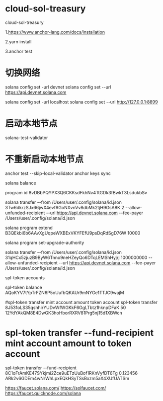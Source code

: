 # cloud-sol-treasury
cloud-sol-treasury

1.https://www.anchor-lang.com/docs/installation

2.yarn install

3.anchor test

# 切换网络
solana config set -url devnet
solana config set --url https://api.devnet.solana.com



solana config set -url localhost
solana config set --url http://127.0.0.1:8899




# 启动本地节点
solana-test-validator

# 不重新启动本地节点
anchor test --skip-local-validator
anchor keys sync

solana balance

program id
8vDBbPQYPX3Q6CKKsdFkhNv4TtGDk3fBwkT3LsdukbSv


solana transfer --from /Users/user/.config/solana/id.json 3Tw6dkrzSJx66jwX4evf9GoNXvnVv8dbMk2tjH9GsA8K 2 --allow-unfunded-recipient --url https://api.devnet.solana.com --fee-payer /Users/user/.config/solana/id.json


solana program extend B3QEkbi6b6AAvXgUqpeWXBExVKYFEfU9psDqRdSgD76W 10000


solana program set-upgrade-authority


solana transfer --from /Users/user/.config/solana/id.json 31qHCx5zjuzB9ByW6Tnno9neHZeyQo6DTqLEMShHyjrj 1000000000 --allow-unfunded-recipient --url https://api.devnet.solana.com --fee-payer /Users/user/.config/solana/id.json

spl-token accounts

spl-token balance AQoKYV7tYpTrFZN6P5oUufbQKAUr9mNYGe1TTJC9wajM

#spl-token transfer mint account amount token account
spl-token transfer 8J531oLS35qshhirYUDvWfWGKkF6GgLTbtz1hknpDFaK 50 12YdYAkQM8E4DwGK3hoHborRXRV81Prg5nj15d1XBWcn

# spl-token transfer --fund-recipient mint account amount to token account
spl-token transfer --fund-recipient 8C1oFrAmKE47SYkjmi2Zce9uETzUuBof1RKnVyfDT6Tg 0.123456 ARk2v6GDEm4wNrWhLpxEQkHSyTSsBxzm5aX4XUfUATSm



https://faucet.solana.com/
https://solfaucet.com/
https://faucet.quicknode.com/solana
